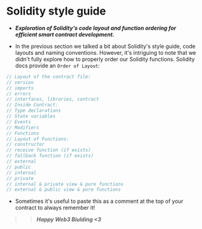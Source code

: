 # Solidity style guide
- ***Exploration of Solidity's code layout and function ordering for efficient smart contract development.***

- In the previous section we talked a bit about Solidity's style guide, code layouts and naming conventions. However, it's intriguing to note that we didn't fully explore how to properly order our Solidity functions. Solidity docs provide an `Order of Layout`:

```javascript
// Layout of the contract file:
// version
// imports
// errors
// interfaces, libraries, contract
// Inside Contract:
// Type declarations
// State variables
// Events
// Modifiers
// Functions
// Layout of Functions:
// constructor
// receive function (if exists)
// fallback function (if exists)
// external
// public
// internal
// private
// internal & private view & pure functions
// external & public view & pure functions
```

- Sometimes it's useful to paste this as a comment at the top of your contract to always remember it!

>> ***Happy Web3 Biulding <3***
